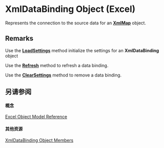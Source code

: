 
# XmlDataBinding Object (Excel)

Represents the connection to the source data for an  **[XmlMap](39b0823f-0068-d8df-e4e1-ca62b55d58f5.md)** object.


## Remarks

Use the  **[LoadSettings](218026ec-829b-048d-2429-6983ecfc26fd.md)** method initialize the settings for an **XmlDataBinding** object

Use the  **[Refresh](b396a071-87b1-2a89-9176-81e6dbc7efca.md)** method to refresh a data binding.

Use the  **[ClearSettings](3dbfa0df-4629-5b4b-2938-dafe79f9dedc.md)** method to remove a data binding.


## 另请参阅


#### 概念


[Excel Object Model Reference](11ea8598-8a20-92d5-f98b-0da04263bf2c.md)
#### 其他资源


[XmlDataBinding Object Members](http://msdn.microsoft.com/library/ed381777-636d-df54-d2e3-9a63bebc0c6b%28Office.15%29.aspx)